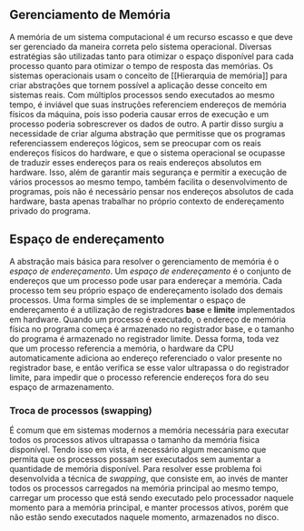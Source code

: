 ##  Gerenciamento de Memória
A memória de um sistema computacional é um recurso escasso e que deve ser gerenciado da maneira correta pelo sistema operacional. Diversas estratégias são utilizadas tanto para otimizar o espaço disponível para cada processo quanto para otimizar o tempo de resposta das memórias. Os sistemas operacionais usam o conceito de [[Hierarquia de memória]] para criar abstrações que tornem possível a aplicação desse conceito em sistemas reais.
Com múltiplos processos sendo executados ao mesmo tempo, é inviável que suas instruções referenciem endereços de memória físicos da máquina, pois isso poderia causar erros de execução e um processo poderia sobrescrever os dados de outro. A partir disso surgiu a necessidade de criar alguma abstração que permitisse que os programas referenciassem endereços lógicos, sem se preocupar com os reais endereços físicos do hardware, e que o sistema operacional se ocupasse de traduzir esses endereços para os reais endereços absolutos em hardware. Isso, além de garantir mais segurança e permitir a execução de vários processos ao mesmo tempo, também facilita o desenvolvimento de programas, pois não é necessário pensar nos endereços absolutos de cada hardware, basta apenas trabalhar no próprio contexto de endereçamento privado do programa.

## Espaço de endereçamento
A abstração mais básica para resolver o gerenciamento de memória é o *espaço de endereçamento*. Um *espaço de endereçamento* é o conjunto de endereços que um processo pode usar para endereçar a memória. Cada processo tem seu próprio espaço de endereçamento isolado dos demais processos.
Uma forma simples de se implementar o espaço de endereçamento é a utilização de registradores **base** e **limite** implementados em hardware. Quando um processo é executado, o endereço de memória física no programa começa é armazenado no registrador base, e o tamanho do programa é armazenado no registrador limite. Dessa forma, toda vez que um processo referencia a memória, o hardware da CPU automaticamente adiciona ao endereço referenciado o valor presente no registrador base, e então verifica se esse valor ultrapassa o do registrador limite, para impedir que o processo referencie endereços fora do seu espaço de armazenamento.

### Troca de processos (swapping)
É comum que em sistemas modernos a memória necessária para executar todos os processos ativos ultrapassa o tamanho da memória física disponível. Tendo isso em vista, é necessário algum mecanismo que permita que os processos possam ser executados sem aumentar a quantidade de memória disponível. Para resolver esse problema foi desenvolvida a técnica de *swapping*, que consiste em, ao invés de manter todos os processos carregados na memória principal ao mesmo tempo, carregar um processo que está sendo executado pelo processador naquele momento para a memória principal, e manter processos ativos, porém que não estão sendo executados naquele momento, armazenados no disco.
